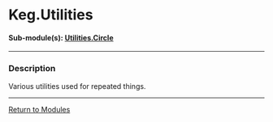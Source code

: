 # Keg.Utilities

#### Sub-module(s): [Utilities.Circle](UTILITIES.CIRCLE.md)

***

### Description

Various utilities used for repeated things.

***

[Return to Modules](../MODULES.md)
